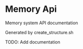 # Memory Api

Memory system API documentation

Generated by create_structure.sh

TODO: Add documentation
